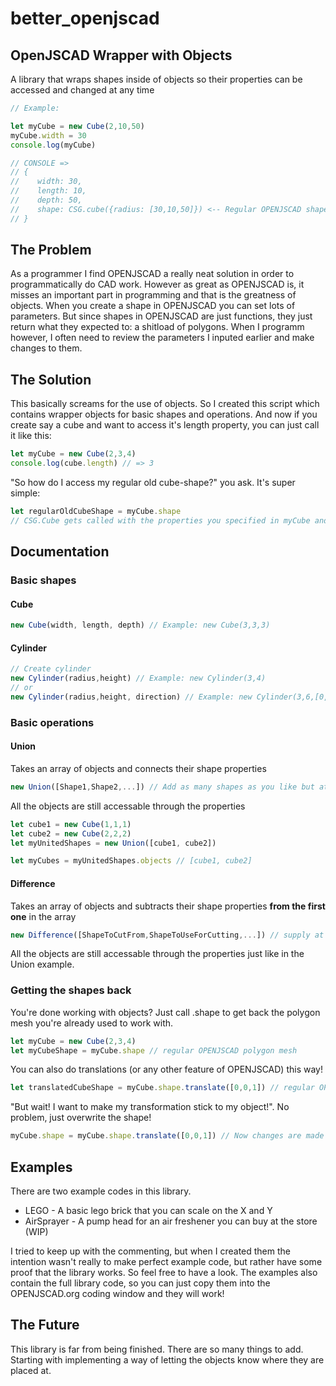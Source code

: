 # better_openjscad
## OpenJSCAD Wrapper with Objects
A library that wraps shapes inside of objects so their properties can be accessed and changed at any time

```javascript
// Example:

let myCube = new Cube(2,10,50)
myCube.width = 30
console.log(myCube)

// CONSOLE =>
// {
//    width: 30,
//    length: 10,
//    depth: 50,
//    shape: CSG.cube({radius: [30,10,50]}) <-- Regular OPENJSCAD shape
// }
```

## The Problem
As a programmer I find OPENJSCAD a really neat solution in order to programmatically do CAD work. However as great as OPENJSCAD is, it misses an important part in programming
and that is the greatness of objects. When you create a shape in OPENJSCAD you can set lots of parameters. But since shapes in OPENJSCAD are just functions, they just return
what they expected to: a shitload of polygons.
When I programm however, I often need to review the parameters I inputed earlier and make changes to them.

## The Solution
This basically screams for the use of objects. So I created this script which contains wrapper objects for basic shapes and operations.
And now if you create say a cube and want to access it's length property, you can just call it like this:

```javascript
let myCube = new Cube(2,3,4)
console.log(cube.length) // => 3
```

"So how do I access my regular old cube-shape?" you ask. It's super simple:
```javascript
let regularOldCubeShape = myCube.shape
// CSG.Cube gets called with the properties you specified in myCube and returns a sweet polygon mesh
```

## Documentation

### Basic shapes
#### Cube
```javascript
new Cube(width, length, depth) // Example: new Cube(3,3,3)
```
#### Cylinder
```javascript
// Create cylinder
new Cylinder(radius,height) // Example: new Cylinder(3,4)
// or
new Cylinder(radius,height, direction) // Example: new Cylinder(3,6,[0,0,1])
```

### Basic operations
#### Union
Takes an array of objects and connects their shape properties
```javascript
new Union([Shape1,Shape2,...]) // Add as many shapes as you like but at least two
```
All the objects are still accessable through the properties
```javascript
let cube1 = new Cube(1,1,1)
let cube2 = new Cube(2,2,2)
let myUnitedShapes = new Union([cube1, cube2])

let myCubes = myUnitedShapes.objects // [cube1, cube2]
```
#### Difference
Takes an array of objects and subtracts their shape properties **from the first one** in the array
```javascript
new Difference([ShapeToCutFrom,ShapeToUseForCutting,...]) // supply at least two
```
All the objects are still accessable through the properties just like in the Union example.


### Getting the shapes back
You're done working with objects?
Just call .shape to get back the polygon mesh you're already used to work with.
```javascript
let myCube = new Cube(2,3,4)
let myCubeShape = myCube.shape // regular OPENJSCAD polygon mesh
```
You can also do translations (or any other feature of OPENJSCAD) this way!
```javascript
let translatedCubeShape = myCube.shape.translate([0,0,1]) // regular OPENJSCAD polygon mesh
```
"But wait! I want to make my transformation stick to my object!". No problem, just overwrite the shape!
```javascript
myCube.shape = myCube.shape.translate([0,0,1]) // Now changes are made to the myCube object
```

## Examples
There are two example codes in this library.
- LEGO - A basic lego brick that you can scale on the X and Y
- AirSprayer - A pump head for an air freshener you can buy at the store (WIP)

I tried to keep up with the commenting, but when I created them the intention wasn't really to make perfect example code, but rather have some proof that the library works.
So feel free to have a look. The examples also contain the full library code, so you can just copy them into the OPENJSCAD.org coding window and they will work!

## The Future
This library is far from being finished. There are so many things to add. Starting with implementing a way of letting the objects know where they are placed at.
